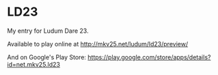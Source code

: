 LD23
====

My entry for Ludum Dare 23.

Available to play online at http://mkv25.net/ludum/ld23/preview/

And on Google's Play Store: https://play.google.com/store/apps/details?id=net.mkv25.ld23
